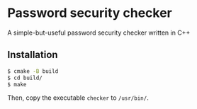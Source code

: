 # Password security checker
A simple-but-useful password security checker written in C++

## Installation

```bash
$ cmake -B build
$ cd build/
$ make
```
Then, copy the executable `checker` to `/usr/bin/`.
